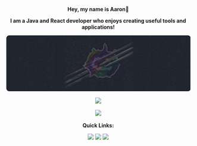 <p align="center">
<strong>Hey, my name is Aaron</strong>👋
</p>
<p align="center">
 <strong>I am a Java and React developer who enjoys creating useful tools and applications!</strong>
</p>
<p align="center">
<img src="https://raw.githubusercontent.com/prathercc/prathercc/main/banner.png">
</p>
<p align="center">
<img src="https://github-readme-stats.vercel.app/api?username=prathercc&count_private=true&theme=ayu-mirage&include_all_commits=true&show_icons=true&hide=stars,contribs&hide_border=true">
</p>
<p align="center">
<img src="https://github-readme-streak-stats.herokuapp.com?user=prathercc&theme=ayu-mirage&date_format=M%20j%5B%2C%20Y%5D&border=DD272700" >
</p>
 <p align="center">
<strong>Quick Links:</strong>
 <p align="center">
<a href="https://github.com/prathercc/mavtion/raw/main/mavtion.jar"><img src="https://img.shields.io/badge/Mavtion.jar-Download-purple.svg?style=plastic&logo=java"></a>
<a href="https://github.com/prathercc/discrub/raw/development/Discrub.jar"><img src="https://img.shields.io/badge/Discrub.jar-Download-blue.svg?style=plastic&logo=java"></a>
<a href="https://github.com/prathercc/Click-Servant/raw/Development/Click-Servant.exe"><img src="https://img.shields.io/badge/Click Servant.exe-Download-red.svg?style=plastic&logo=.NET"></a>
</p>
</p>


